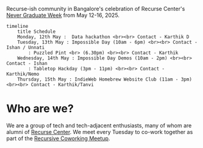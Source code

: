 Recurse-ish community in Bangalore's celebration of Recurse Center's [Never Graduate Week](https://www.recurse.com/about#never-graduate) from May 12-16, 2025.



```mermaid
timeline
    title Schedule
    Monday, 12th May :  Data hackathon <br><br> Contact - Karthik D
    Tuesday, 13th May : Impossible Day (10am - 6pm) <br><br> Contact - Ishan / Unnati
        : Puzzled Pint <br> (6.30pm) <br><br> Contact - Karthik
    Wednesday, 14th May : Impossible Day Demos (10am - 2pm) <br><br> Contact - Ishan
        : Tabletop Hackday (3pm - 11pm) <br><br> Contact - Karthik/Nemo
    Thursday, 15th May : IndieWeb Homebrew Website Club (11am - 3pm) <br><br> Contact - Karthik/Tanvi
```



# Who are we?
We are a group of tech and tech-adjacent enthusiasts, many of whom are alumni of [Recurse Center](https://recurse.com). We meet every Tuesday to co-work together as part of the [Recursive Coworking Meetup](https://captnemo.in/cowork/).
